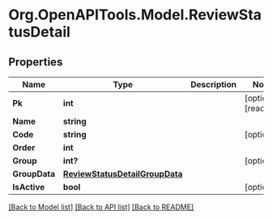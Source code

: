 
# Org.OpenAPITools.Model.ReviewStatusDetail

## Properties

Name | Type | Description | Notes
------------ | ------------- | ------------- | -------------
**Pk** | **int** |  | [optional] [readonly] 
**Name** | **string** |  | 
**Code** | **string** |  | [optional] 
**Order** | **int** |  | 
**Group** | **int?** |  | [optional] 
**GroupData** | [**ReviewStatusDetailGroupData**](ReviewStatusDetailGroupData.md) |  | 
**IsActive** | **bool** |  | [optional] 

[[Back to Model list]](../README.md#documentation-for-models)
[[Back to API list]](../README.md#documentation-for-api-endpoints)
[[Back to README]](../README.md)

